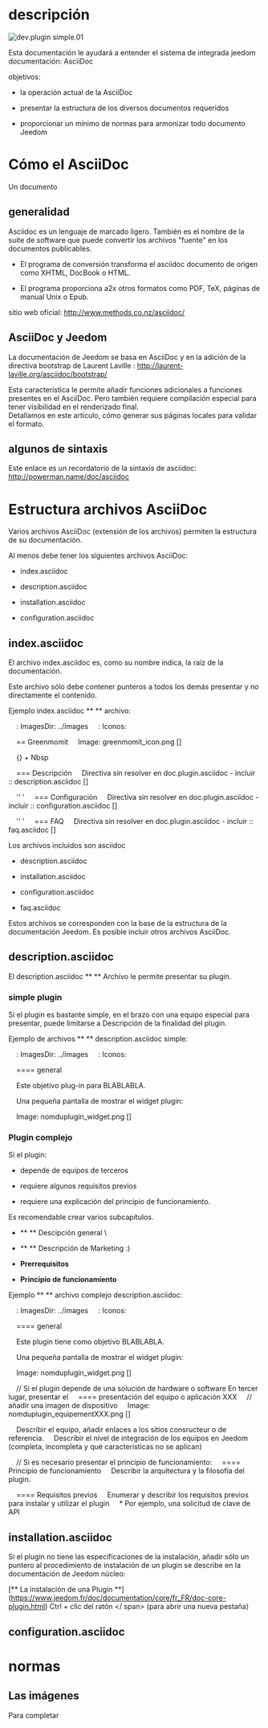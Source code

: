 descripción
===========

![dev.plugin simple.01](../images/dev.plugin-simple.01.jpg)

Esta documentación le ayudará a entender el sistema de
integrada jeedom documentación: AsciiDoc

objetivos:

-   la operación actual de la AsciiDoc

-   presentar la estructura de los diversos documentos requeridos

-   proporcionar un mínimo de normas para armonizar todo
    documento Jeedom

Cómo el AsciiDoc
============================

Un documento

generalidad
----------

Asciidoc es un lenguaje de marcado ligero. También es el nombre de la
suite de software que puede convertir los archivos "fuente"
en los documentos publicables.

-   El programa de conversión transforma el asciidoc
    documento de origen como XHTML, DocBook o HTML.

-   El programa proporciona a2x otros formatos como PDF,
    TeX, páginas de manual Unix o Epub.

sitio web oficial: <http://www.methods.co.nz/asciidoc/>

AsciiDoc y Jeedom
-----------------

La documentación de Jeedom se basa en AsciiDoc y en la adición de la directiva
bootstrap de Laurent Laville :
<http://laurent-laville.org/asciidoc/bootstrap/>

Esta característica le permite añadir funciones adicionales a
funciones presentes en el AsciiDoc. Pero también requiere
compilación especial para tener visibilidad en el renderizado final.
\
Detallamos en este artículo, cómo generar sus páginas locales
para validar el formato.

algunos de sintaxis
-----------------

Este enlace es un recordatorio de la sintaxis de asciidoc:
<http://powerman.name/doc/asciidoc>

Estructura archivos AsciiDoc
===============================

Varios archivos AsciiDoc (extensión de los archivos) permiten
la estructura de su documentación.

Al menos debe tener los siguientes archivos AsciiDoc:

-   index.asciidoc

-   description.asciidoc

-   installation.asciidoc

-   configuration.asciidoc

index.asciidoc
--------------

El archivo index.asciidoc es, como su nombre indica, la raíz de
la documentación.

Este archivo sólo debe contener punteros a todos los demás
presentar y no directamente el contenido.

Ejemplo index.asciidoc ** ** archivo:

    : ImagesDir: ../images
    : Iconos:

    == Greenmomit
    Image: greenmomit_icon.png []

    {} + Nbsp

    === Descripción
    Directiva sin resolver en doc.plugin.asciidoc - incluir :: description.asciidoc []

    '' '
    === Configuración
    Directiva sin resolver en doc.plugin.asciidoc - incluir :: configuration.asciidoc []

    '' '
    === FAQ
    Directiva sin resolver en doc.plugin.asciidoc - incluir :: faq.asciidoc []

Los archivos incluidos son asciidoc

-   description.asciidoc

-   installation.asciidoc

-   configuration.asciidoc

-   faq.asciidoc

Estos archivos se corresponden con la base de la estructura de la documentación
Jeedom. Es posible incluir otros archivos AsciiDoc.

description.asciidoc
--------------------

El description.asciidoc ** ** Archivo le permite presentar su
plugin.

### simple plugin

Si el plugin es bastante simple, en el brazo con una
equipo especial para presentar, puede limitarse a
Descripción de la finalidad del plugin.

Ejemplo de archivos ** ** description.asciidoc simple:

    : ImagesDir: ../images
    : Iconos:

    ==== general

    Este objetivo plug-in para BLABLABLA.

    Una pequeña pantalla de mostrar el widget plugin:

    Image: nomduplugin_widget.png []

### Plugin complejo

Si el plugin:

-   depende de equipos de terceros

-   requiere algunos requisitos previos

-   requiere una explicación del principio de funcionamiento.

Es recomendable crear varios subcapítulos.

-   ** ** Descipción general \

-   ** ** Descripción de Marketing :)

-   **Prerrequisitos**

-   **Principio de funcionamiento**

Ejemplo ** ** archivo complejo description.asciidoc:

    : ImagesDir: ../images
    : Iconos:

    ==== general

    Este plugin tiene como objetivo BLABLABLA.

    Una pequeña pantalla de mostrar el widget plugin:

    Image: nomduplugin_widget.png []

    // Si el plugin depende de una solución de hardware o software En tercer lugar, presentar el
    ==== presentación del equipo o aplicación XXX
    // añadir una imagen de dispositivo
    Image: nomduplugin_equipementXXX.png []

    Describir el equipo, añadir enlaces a los sitios consructeur o de referencia.
    Describir el nivel de integración de los equipos en Jeedom (completa, incompleta y qué características no se aplican)

    // Si es necesario presentar el principio de funcionamiento:
    ==== Principio de funcionamiento
    Describir la arquitectura y la filosofía del plugin.

    ==== Requisitos previos
    Enumerar y describir los requisitos previos para instalar y utilizar el plugin
    * Por ejemplo, una solicitud de clave de API

installation.asciidoc
---------------------

Si el plugin no tiene las especificaciones de la instalación, añadir
sólo un puntero al procedimiento de instalación de un plugin se describe
en la documentación de Jeedom núcleo:

[** La instalación de una
Plugin **] (https://www.jeedom.fr/doc/documentation/core/fr_FR/doc-core-plugin.html)
<SPAN CLASS = "keycombo"> Ctrl + clic del ratón </ span> (para abrir una
nueva pestaña)

configuration.asciidoc
----------------------

normas
======

Las imágenes
----------

Para completar
